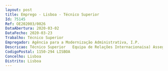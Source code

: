 ```yaml
--- 
layout: post
title: Emprego - Lisboa - Técnico Superior
Id: 75145
Ref: OE202003/0026
DataAbertura: 2020-03-02
DataFecho: 2020-03-23
Trabalho: Técnico Superior
Empregador: Agência para a Modernização Administrativa, I.P.
Descricao: Técnico Superior   Equipa de Relações Internacionaisa) Assegurar representação e participação da AMA em grupos internacionais no quadro da União Europeia, OCDE, ONU, entre outras entidades de âmbito mundial e regional. b) No âmbito do ponto anterior, responder a questionários  revisão e edição de documentos (Estudos, informações, etc.)  participação em reuniões, etc,. c) Promover o relacionamento com a Comunidade dos Países de Língua Portuguesa (CPLP).    d) Promover o relacionamento institucional da AMA com as suas congéneres internacionais e outros organismos ligados à sua área, bem como solidificar os acordos já existentes. e) Organizar a receção e acompanhar delegações internacionais. f) Coordenar a participação da AMA em programas de financiamento internacional e acompanhar os consórcios e grupos de trabalho daí decorrentes. g) Elaborar e manter atualizado o mapa de deslocações internacionais efetuadas por colaboradores da AMA  h) Identificar as necessidades de deslocações internacionais de colaboradores da AMA, bem como de representação em eventos internacionais e do nível de representação necessário. i) Fazer a prospeção de prémios internacionais aos quais a AMA possa concorrer e elaborar a referida candidatura a prémios e organizações internacionais.
CodigoPostal: 1150-294 LISBOA
Concelho: Lisboa
Distrito: Lisboa
--- 
```

